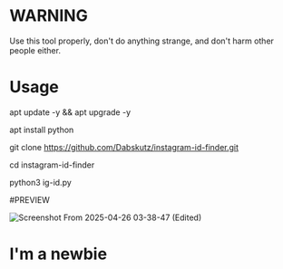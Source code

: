 # WARNING 
Use this tool properly, don't do anything strange, and don't harm other people either.

# Usage
apt update -y && apt upgrade -y 

apt install python

git clone https://github.com/Dabskutz/instagram-id-finder.git

cd instagram-id-finder

python3 ig-id.py

#PREVIEW

![Screenshot From 2025-04-26 03-38-47 (Edited)](https://github.com/user-attachments/assets/c6adbdb9-5c7f-4bdf-a98d-1450f5a7ae17)


# I'm a newbie
